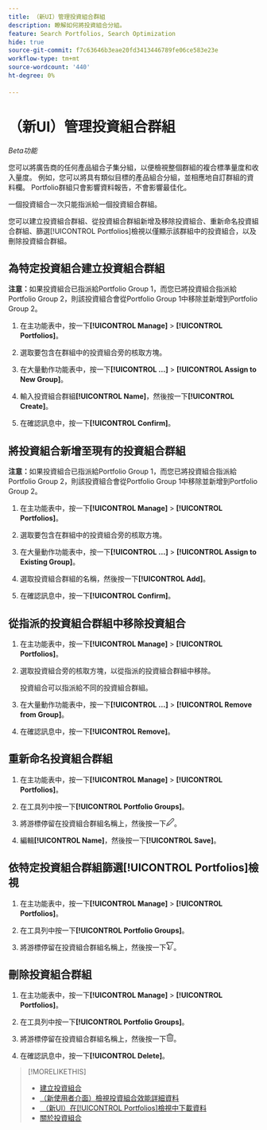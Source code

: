 ```yaml
---
title: （新UI）管理投資組合群組
description: 瞭解如何將投資組合分組。
feature: Search Portfolios, Search Optimization
hide: true
source-git-commit: f7c63646b3eae20fd3413446789fe06ce583e23e
workflow-type: tm+mt
source-wordcount: '440'
ht-degree: 0%

---
```


# （新UI）管理投資組合群組

*Beta功能*

您可以將廣告商的任何產品組合子集分組，以便檢視整個群組的複合標準量度和收入量度。 例如，您可以將具有類似目標的產品組合分組，並相應地自訂群組的資料欄。 Portfolio群組只會影響資料報告，不會影響最佳化。

一個投資組合一次只能指派給一個投資組合群組。

您可以建立投資組合群組、從投資組合群組新增及移除投資組合、重新命名投資組合群組、篩選[!UICONTROL Portfolios]檢視以僅顯示該群組中的投資組合，以及刪除投資組合群組。

## 為特定投資組合建立投資組合群組

**注意：**&#x200B;如果投資組合已指派給Portfolio Group 1，而您已將投資組合指派給Portfolio Group 2，則該投資組合會從Portfolio Group 1中移除並新增到Portfolio Group 2。

1. 在主功能表中，按一下&#x200B;**[!UICONTROL Manage]** > **[!UICONTROL Portfolios]**。

1. 選取要包含在群組中的投資組合旁的核取方塊。

1. 在大量動作功能表中，按一下&#x200B;**[!UICONTROL ...]** > **[!UICONTROL Assign to New Group]**。

1. 輸入投資組合群組&#x200B;**[!UICONTROL Name]**，然後按一下&#x200B;**[!UICONTROL Create]**。

1. 在確認訊息中，按一下&#x200B;**[!UICONTROL Confirm]**。

## 將投資組合新增至現有的投資組合群組

**注意：**&#x200B;如果投資組合已指派給Portfolio Group 1，而您已將投資組合指派給Portfolio Group 2，則該投資組合會從Portfolio Group 1中移除並新增到Portfolio Group 2。

1. 在主功能表中，按一下&#x200B;**[!UICONTROL Manage]** > **[!UICONTROL Portfolios]**。

1. 選取要包含在群組中的投資組合旁的核取方塊。

1. 在大量動作功能表中，按一下&#x200B;**[!UICONTROL ...]** > **[!UICONTROL Assign to Existing Group]**。

1. 選取投資組合群組的名稱，然後按一下&#x200B;**[!UICONTROL Add]**。

1. 在確認訊息中，按一下&#x200B;**[!UICONTROL Confirm]**。

## 從指派的投資組合群組中移除投資組合

1. 在主功能表中，按一下&#x200B;**[!UICONTROL Manage]** > **[!UICONTROL Portfolios]**。

1. 選取投資組合旁的核取方塊，以從指派的投資組合群組中移除。

   投資組合可以指派給不同的投資組合群組。

1. 在大量動作功能表中，按一下&#x200B;**[!UICONTROL ...]** > **[!UICONTROL Remove from Group]**。

1. 在確認訊息中，按一下&#x200B;**[!UICONTROL Remove]**。

## 重新命名投資組合群組

1. 在主功能表中，按一下&#x200B;**[!UICONTROL Manage]** > **[!UICONTROL Portfolios]**。

1. 在工具列中按一下&#x200B;**[!UICONTROL Portfolio Groups]**。

1. 將游標停留在投資組合群組名稱上，然後按一下![重新命名Portfolio群組](/help/search-social-commerce/assets/edit-new.png "重新命名Portfolio群組")。

1. 編輯&#x200B;**[!UICONTROL Name]**，然後按一下&#x200B;**[!UICONTROL Save]**。

## 依特定投資組合群組篩選[!UICONTROL Portfolios]檢視

1. 在主功能表中，按一下&#x200B;**[!UICONTROL Manage]** > **[!UICONTROL Portfolios]**。

1. 在工具列中按一下&#x200B;**[!UICONTROL Portfolio Groups]**。

1. 將游標停留在投資組合群組名稱上，然後按一下![依Portfolio群組篩選](/help/search-social-commerce/assets/filter-new.png "依Portfolio群組篩選")。

## 刪除投資組合群組

1. 在主功能表中，按一下&#x200B;**[!UICONTROL Manage]** > **[!UICONTROL Portfolios]**。

1. 在工具列中按一下&#x200B;**[!UICONTROL Portfolio Groups]**。

1. 將游標停留在投資組合群組名稱上，然後按一下![刪除Portfolio群組](/help/search-social-commerce/assets/delete-new.png "刪除Portfolio群組")。

1. 在確認訊息中，按一下&#x200B;**[!UICONTROL Delete]**。

>[!MORELIKETHIS]
>
>* [建立投資組合](portfolio-create.md)
>* [（新使用者介面）檢視投資組合效能詳細資料](portfolio-details.md)
>* [&#x200B; （新UI）在[!UICONTROL Portfolios]檢視中下載資料](portfolio-view-report.md)
>* [關於投資組合](portfolio-about.md)
